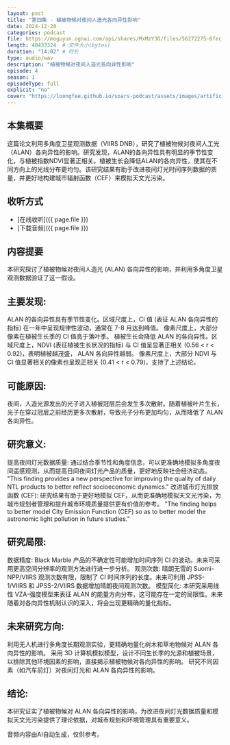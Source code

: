 ```yaml
---
layout: post
title: "第四集 - 植被物候对夜间人造光各向异性影响"
date: 2024-12-20
categories: podcast
file: https://moguyun.ognai.com/api/shares/MxMzY3O/files/56272275-6fec-475e-a333-00b9c699980b
length: 40433324  # 文件大小(bytes)
duration: "14:02" # 时长
type: audio/wav
description: "植被物候对夜间人造光各向异性影响"
episode: 4
season: 1
episodeType: full
explicit: "no"
cover: "https://loongfee.github.io/soars-podcast/assets/images/artificial-intelligence.png"
---
```


## 本集概要

这篇论文利用多角度卫星观测数据（VIIRS DNB），研究了植被物候对夜间人工光（ALAN）各向异性的影响。研究发现，ALAN的各向异性具有明显的季节性变化，与植被指数NDVI显著正相关。植被生长会降低ALAN的各向异性，使其在不同方向上的光线分布更均匀。该研究结果有助于改进夜间灯光时间序列数据的质量，并更好地构建城市辐射函数（CEF）来模拟天文光污染。

## 收听方式

- [在线收听]({{ page.file }})
- [下载音频]({{ page.file }})

## 内容提要

本研究探讨了植被物候对夜间人造光 (ALAN) 各向异性的影响，并利用多角度卫星观测数据验证了这一假设。

## 主要发现:

ALAN 的各向异性具有季节性变化。区域尺度上，CI 值 (表征 ALAN 各向异性的指标) 在一年中呈现规律性波动，通常在 7-8 月达到峰值。
像素尺度上，大部分像素在植被生长季的 CI 值高于落叶季。
植被生长会降低 ALAN 的各向异性。区域尺度上，NDVI (表征植被生长状况的指标) 与 CI 值呈显著正相关 (0.56 < r < 0.92)，表明植被越茂盛， ALAN 各向异性越弱。
像素尺度上，大部分 NDVI 与 CI 值显著相关的像素也呈现正相关 (0.41 < r < 0.79)，支持了上述结论。

## 可能原因:

夜间，人造光源发出的光子进入植被冠层后会发生多次散射。随着植被叶片生长，光子在穿过冠层之前经历更多次散射，导致光子分布更加均匀，从而降低了 ALAN 各向异性。

## 研究意义:

提高夜间灯光数据质量: 通过结合季节性和角度信息，可以更准确地模拟多角度夜间遥感观测，从而提高日间夜间灯光产品的质量，更好地反映社会经济动态。
"This finding provides a new perspective for improving the quality of daily NTL products to better reflect socioeconomic dynamics."
改进城市灯光排放函数 (CEF): 研究结果有助于更好地模拟 CEF，从而更准确地模拟天文光污染，为城市规划者管理和提升城市环境质量提供更有价值的参考。
"The finding helps to better model City Emission Function (CEF) so as to better model the astronomic light pollution in future studies."

## 研究局限:

数据精度: Black Marble 产品的不确定性可能增加时间序列 CI 的波动。未来可采用更高空间分辨率的观测方法进行进一步分析。
观测次数: 晴朗无雪的 Suomi-NPP/VIIRS 观测次数有限，限制了 CI 时间序列的长度。未来可利用 JPSS-1/VIIRS 和 JPSS-2/VIIRS 数据增加晴朗夜间观测次数。
模型简化: 本研究采用线性 VZA-强度模型来表征 ALAN 的能量方向分布，这可能存在一定的局限性。未来随着对各向异性机制认识的深入，将会出现更精确的量化指标。

## 未来研究方向:

利用无人机进行多角度长期观测实验，更精确地量化树木和草地物候对 ALAN 各向异性的影响。
采用 3D 计算机模拟模型，设计不同生长季的光源和植被场景，以排除其他环境因素的影响，直接揭示植被物候对各向异性的影响。
研究不同因素（如汽车前灯）对夜间灯光和 ALAN 各向异性的影响。

## 结论:

本研究证实了植被物候对 ALAN 各向异性的影响，为改进夜间灯光数据质量和模拟天文光污染提供了理论依据，对城市规划和环境管理具有重要意义。


音频内容由AI自动生成，仅供参考。
